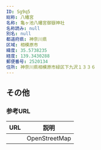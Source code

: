 ```yaml
---
ID: Sg9q5
総称: 八幡宮
名称: 亀ヶ池八幡宮御嶽神社
名称読み: null
別名: null
都道府県: 神奈川県
区域: 相模原市
緯度: 35.5738235
経度: 139.3430288
郵便番号: 2520134
住所: 神奈川県相模原市緑区下九沢１３３６
---
```


## その他

### 参考URL

| URL | 説明          |
| --- | ------------- |
|     | OpenStreetMap |
